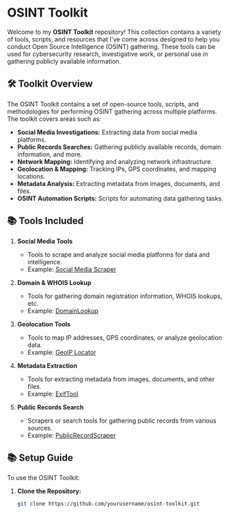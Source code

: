 
# OSINT Toolkit

Welcome to my **OSINT Toolkit** repository! This collection contains a variety of tools, scripts, and resources that I've come across designed to help you conduct Open Source Intelligence (OSINT) gathering. These tools can be used for cybersecurity research, investigative work, or personal use in gathering publicly available information.

## 🛠️ Toolkit Overview

The OSINT Toolkit contains a set of open-source tools, scripts, and methodologies for performing OSINT gathering across multiple platforms. The toolkit covers areas such as:

- **Social Media Investigations:** Extracting data from social media platforms.
- **Public Records Searches:** Gathering publicly available records, domain information, and more.
- **Network Mapping:** Identifying and analyzing network infrastructure.
- **Geolocation & Mapping:** Tracking IPs, GPS coordinates, and mapping locations.
- **Metadata Analysis:** Extracting metadata from images, documents, and files.
- **OSINT Automation Scripts:** Scripts for automating data gathering tasks.

## 📚 Tools Included

1. **Social Media Tools**
   - Tools to scrape and analyze social media platforms for data and intelligence.
   - Example: [Social Media Scraper](link_to_script_or_tool)

2. **Domain & WHOIS Lookup**
   - Tools for gathering domain registration information, WHOIS lookups, etc.
   - Example: [DomainLookup](link_to_script_or_tool)

3. **Geolocation Tools**
   - Tools to map IP addresses, GPS coordinates, or analyze geolocation data.
   - Example: [GeoIP Locator](link_to_script_or_tool)

4. **Metadata Extraction**
   - Tools for extracting metadata from images, documents, and other files.
   - Example: [ExifTool](link_to_script_or_tool)

5. **Public Records Search**
   - Scrapers or search tools for gathering public records from various sources.
   - Example: [PublicRecordScraper](link_to_script_or_tool)

## 📚 Setup Guide

To use the OSINT Toolkit:

1. **Clone the Repository:**
   ```bash
   git clone https://github.com/yourusername/osint-toolkit.git

